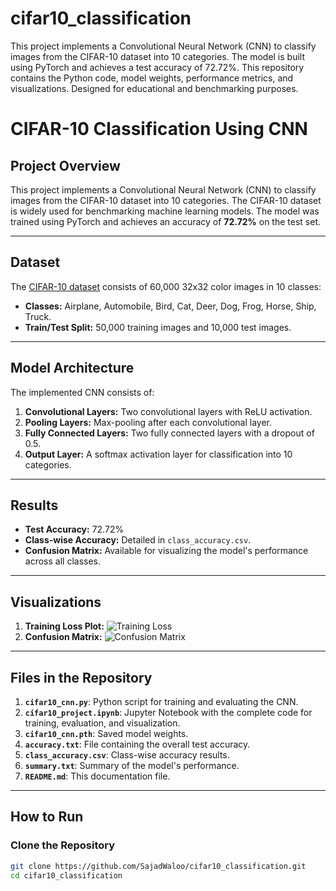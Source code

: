 # cifar10_classification
This project implements a Convolutional Neural Network (CNN) to classify images from the CIFAR-10 dataset into 10 categories. The model is built using PyTorch and achieves a test accuracy of 72.72%. This repository contains the Python code, model weights, performance metrics, and visualizations. Designed for educational and benchmarking purposes.
# CIFAR-10 Classification Using CNN

## Project Overview
This project implements a Convolutional Neural Network (CNN) to classify images from the CIFAR-10 dataset into 10 categories. The CIFAR-10 dataset is widely used for benchmarking machine learning models. The model was trained using PyTorch and achieves an accuracy of **72.72%** on the test set.

---

## Dataset
The [CIFAR-10 dataset](https://www.cs.toronto.edu/~kriz/cifar.html) consists of 60,000 32x32 color images in 10 classes:
- **Classes:** Airplane, Automobile, Bird, Cat, Deer, Dog, Frog, Horse, Ship, Truck.
- **Train/Test Split:** 50,000 training images and 10,000 test images.

---

## Model Architecture
The implemented CNN consists of:
1. **Convolutional Layers:** Two convolutional layers with ReLU activation.
2. **Pooling Layers:** Max-pooling after each convolutional layer.
3. **Fully Connected Layers:** Two fully connected layers with a dropout of 0.5.
4. **Output Layer:** A softmax activation layer for classification into 10 categories.

---

## Results
- **Test Accuracy:** 72.72%
- **Class-wise Accuracy:** Detailed in `class_accuracy.csv`.
- **Confusion Matrix:** Available for visualizing the model's performance across all classes.

---

## Visualizations
1. **Training Loss Plot:**
   ![Training Loss](path-to-loss-plot.png)
2. **Confusion Matrix:**
   ![Confusion Matrix](path-to-confusion-matrix.png)

---

## Files in the Repository
1. **`cifar10_cnn.py`**: Python script for training and evaluating the CNN.
2. **`cifar10_project.ipynb`**: Jupyter Notebook with the complete code for training, evaluation, and visualization.
3. **`cifar10_cnn.pth`**: Saved model weights.
4. **`accuracy.txt`**: File containing the overall test accuracy.
5. **`class_accuracy.csv`**: Class-wise accuracy results.
6. **`summary.txt`**: Summary of the model's performance.
7. **`README.md`**: This documentation file.

---

## How to Run

### **Clone the Repository**
```bash
git clone https://github.com/SajadWaloo/cifar10_classification.git
cd cifar10_classification
